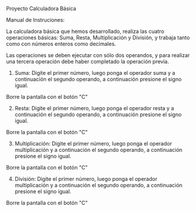 Proyecto Calculadora Básica

Manual de Instruciones:

La calculadora básica que hemos desarrollado, realiza  las cuatro operaciones básicas: Suma, Resta, Multiplicación y División, y trabaja tanto como con números enteros como decimales.

Las operaciones se deben ejecutar con sólo dos operandos, y para realizar una tercera operación debe haber completado la operación previa.

1. Suma: Digite el primer número, luego ponga el operador suma y a continuación el segundo operando, a continuación presione el signo igual.

Borre la pantalla con el botón "C"

2. Resta: Digite el primer número, luego ponga el operador resta y a continuación el segundo operando, a continuación presione el signo igual.

Borre la pantalla con el botón "C"

3. Multiplicación: Digite el primer número, luego ponga el operador multiplicación y a continuación el segundo operando, a continuación presione el signo igual.

Borre la pantalla con el botón "C"

4. División: Digite el primer número, luego ponga el operador multiplicación y a continuación el segundo operando, a continuación presione el signo igual.

Borre la pantalla con el botón "C"


